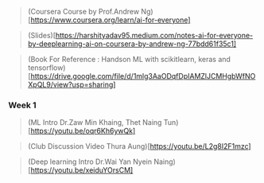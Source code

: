 > (Coursera Course by Prof.Andrew Ng)[https://www.coursera.org/learn/ai-for-everyone]

> (Slides)[https://harshityadav95.medium.com/notes-ai-for-everyone-by-deeplearning-ai-on-coursera-by-andrew-ng-77bdd61f35c1]

> (Book For Reference : Handson ML with scikitlearn, keras and tensorflow)[https://drive.google.com/file/d/1mlg3AaODqfDpIAMZlJCMHgbWfNOXpQL9/view?usp=sharing]

### Week 1

> (ML Intro Dr.Zaw Min Khaing, Thet Naing Tun)[https://youtu.be/oqr6Kh6ywQk]

> (Club Discussion Video Thura Aung)[https://youtu.be/L2g8I2F1mzc]

> (Deep learning Intro Dr.Wai Yan Nyein Naing)[https://youtu.be/xeiduYOrsCM]

